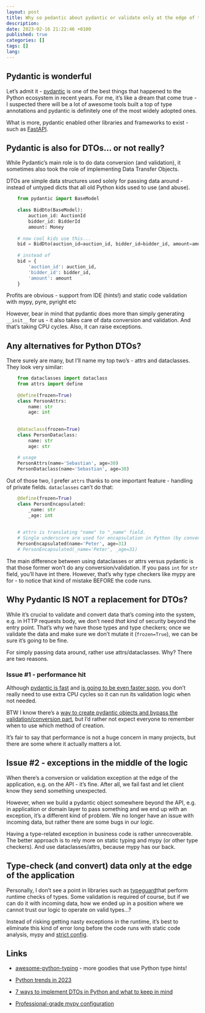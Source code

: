 ```yaml
--- 
layout: post
title: Why so pedantic about pydantic or validate only at the edge of the app
description:
date: 2023-02-16 21:22:46 +0100
published: true 
categories: []
tags: []
lang: 
---
```


## Pydantic is wonderful

Let’s admit it - [pydantic](https://docs.pydantic.dev/) is one of the best things that happened to the Python ecosystem in recent years. For me, it’s like a dream that come true - I suspected there will be a lot of awesome tools built a top of type annotations and pydantic is definitely one of the most widely adopted ones.

What is more, pydantic enabled other libraries and frameworks to exist - such as [FastAPI](https://fastapi.tiangolo.com/).

## Pydantic is also for DTOs… or not really?

While Pydantic’s main role is to do data conversion (and validation), it sometimes also took the role of implementing Data Transfer Objects.

DTOs are simple data structures used solely for passing data around - instead of untyped dicts that all old Python kids used to use (and abuse).

```python
    from pydantic import BaseModel
    
    class BidDto(BaseModel):  
        auction_id: AuctionId
        bidder_id: BidderId
        amount: Money
    
    # now cool kids use this...
    bid = BidDto(auction_id=auction_id, bidder_id=bidder_id, amount=amount)
    
    # instead of
    bid = {
        'auction_id': auction_id,
        'bidder_id': bidder_id,
        'amount': amount
    }
```

Profits are obvious - support from IDE (hints!) and static code validation with mypy, pyre, pyright etc

However, bear in mind that pydantic does more than simply generating ` __init__ ` for us - it also takes care of data conversion and validation. And that’s taking CPU cycles. Also, it can raise exceptions.

## Any alternatives for Python DTOs?

There surely are many, but I’ll name my top two’s - attrs and dataclasses. They look very similar:

```python
    from dataclasses import dataclass
    from attrs import define
    
    @define(frozen=True)
    class PersonAttrs:
        name: str
        age: int
    
    
    @dataclass(frozen=True)
    class PersonDataclass:
        name: str
        age: str
    
    # usage
    PersonAttrs(name='Sebastian', age=30)
    PersonDataclass(name='Sebastian', age=30)
```

Out of those two, I prefer `attrs` thanks to one important feature - handling of private fields. `dataclasses` can’t do that:

```python
    @define(frozen=True)
    class PersonEncapsulated:
        _name: str
        _age: int
    
    
    # attrs is translating "name" to "_name" field.
    # Single underscore are used for encapsulation in Python (by convention only)
    PersonEncapsulated(name='Peter', age=31)
    # PersonEncapsulated(_name='Peter', _age=31)
```

The main difference between using dataclasses or attrs versus pydantic is that those former won’t do any conversion/validation. If you pass `int` for `str` field, you’ll have int there. However, that’s why type checkers like mypy are for - to notice that kind of mistake BEFORE the code runs.

## Why Pydantic IS NOT a replacement for DTOs?

While it’s crucial to validate and convert data that’s coming into the system, e.g. in HTTP requests body, we don’t need _that kind_ of security beyond the entry point. That’s why we have those types and type checkers; once we validate the data and make sure we don’t mutate it (`frozen=True`), we can be sure it’s going to be fine.

For simply passing data around, rather use attrs/dataclasses. Why? There are two reasons.

### Issue #1 - performance hit

Although [pydantic is fast](https://field-idempotency--pydantic-docs.netlify.app/benchmarks/) and [is going to be even faster soon](https://docs.pydantic.dev/blog/pydantic-v2/), you don’t really need to use extra CPU cycles so it can run its validation logic when not needed.

BTW I know there’s a [way to create pydantic objects and bypass the validation/conversion part](https://docs.pydantic.dev/usage/models/#creating-models-without-validation), but I’d rather not expect everyone to remember when to use which method of creation.

It’s fair to say that performance is not a huge concern in many projects, but there are some where it actually matters a lot.

## Issue #2 - exceptions in the middle of the logic

When there’s a conversion or validation exception at the edge of the application, e.g. on the API - it’s fine. After all, we fail fast and let client know they send something unexpected.

However, when we build a pydantic object somewhere beyond the API, e.g. in application or domain layer to pass something and we end up with an exception, it’s a different kind of problem. We no longer have an issue with incoming data, but rather there are some bugs in our logic.

Having a type-related exception in business code is rather unrecoverable. The better approach is to rely more on static typing and mypy (or other type checkers). And use dataclasses/attrs, because mypy has our back.

## Type-check (and convert) data only at the edge of the application

Personally, I don’t see a point in libraries such as [typeguard](https://pypi.org/project/typeguard/)that perform runtime checks of types. Some validation is required of course, but if we can do it with incoming data, how we ended up in a position where we cannot trust our logic to operate on valid types…?

Instead of risking getting nasty exceptions in the runtime, it’s best to eliminate this kind of error long before the code runs with static code analysis, mypy and [strict config](https://careers.wolt.com/en/blog/tech/professional-grade-mypy-configuration).

## Links

- [awesome-python-typing](https://github.com/typeddjango/awesome-python-typing) - more goodies that use Python type hints!

- [Python trends in 2023](https://blog.jerrycodes.com/python-trends-in-2023/)

- [7 ways to implement DTOs in Python and what to keep in mind](https://dev.to/izabelakowal/some-ideas-on-how-to-implement-dtos-in-python-be3)

- [Professional-grade mypy configuration](https://careers.wolt.com/en/blog/tech/professional-grade-mypy-configuration)

